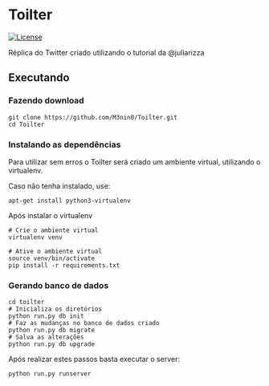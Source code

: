 # Toilter
[![License](https://img.shields.io/badge/License-BSD%203--Clause-blue.svg)](https://opensource.org/licenses/BSD-3-Clause)

Réplica do Twitter criado utilizando o tutorial da @juliarizza

## Executando

### Fazendo download

```shell
git clone https://github.com/M3nin0/Toilter.git
cd Toilter
```

### Instalando as dependências

Para utilizar sem erros o Toilter será criado um ambiente virtual, utilizando o virtualenv.

Caso não tenha instalado, use:
```shell 
apt-get install python3-virtualenv
```

Após instalar o virtualenv

```shell
# Crie o ambiente virtual
virtualenv venv

# Ative o ambiente virtual
source venv/bin/activate
pip install -r requirements.txt
```

### Gerando banco de dados
```shell
cd toilter
# Inicializa os diretórios
python run.py db init
# Faz as mudanças no banco de dados criado
python run.py db migrate
# Salva as alterações
python run.py db upgrade
```

Após realizar estes passos basta executar o server:
```shell
python run.py runserver
```

